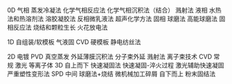 0D
    气相
        蒸发冷凝法
        化学气相反应法
        化学气相沉积法（结合）
        溅射法
    液相
        水热法和热溶剂法
        溶胶凝胶法
        反相微乳液法
        超声化学方法
    固相
        球磨法
            高能球磨法
        固相反应法
        烧结和颗粒生长
        火花放电法

1D
    自组装/软模板
    气液固
    CVD
    硬模板
    静电纺丝法
    
2D
    电镀
    PVD
        真空蒸发
        外延薄膜沉积法
            分子束外延
            溅射法
            离子束技术
    CVD
        常规
        激光
        等离子体
3D
    自上而下
        快速凝固法
            快速凝固-淬火过程
            激光辅助快速凝固
        严重塑性变形法 SPD
    中间
        球磨法+烧结
        微机械加工碎屑
    自下而上
        粉末固结法
        